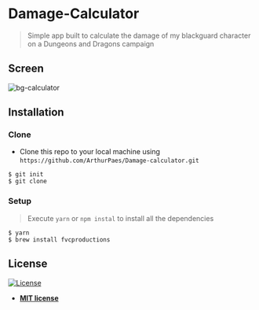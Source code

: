 

# Damage-Calculator

> Simple app built to calculate the damage of my blackguard character on a Dungeons and Dragons campaign






## Screen

![bg-calculator](https://user-images.githubusercontent.com/47614825/86072791-cd271380-ba58-11ea-8bfa-69ff75f19875.gif)






## Installation

### Clone

- Clone this repo to your local machine using `https://github.com/ArthurPaes/Damage-calculator.git`
```shell
$ git init
$ git clone
```
### Setup


> Execute `yarn` or `npm instal` to install all the dependencies

```shell
$ yarn 
$ brew install fvcproductions
```










## License

[![License](http://img.shields.io/:license-mit-blue.svg?style=flat-square)](http://badges.mit-license.org)

- **[MIT license](http://opensource.org/licenses/mit-license.php)**
